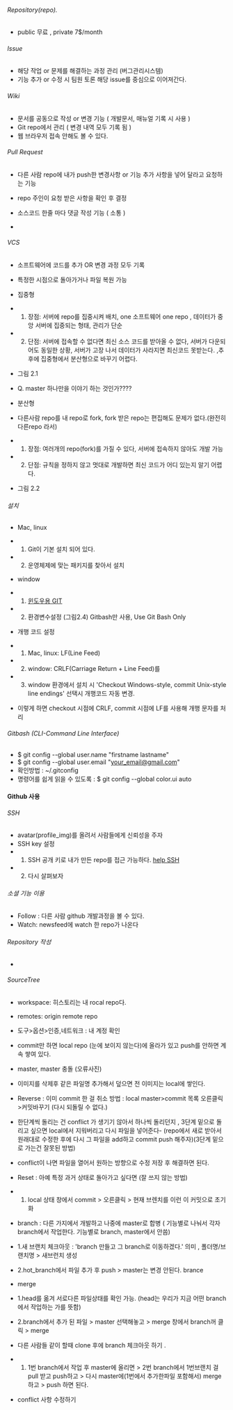 ###### Repository(repo).
- public 무료 , private 7$/month

###### Issue
- 해당 작업 or 문제를 해결하는 과정 관리 (버그관리시스템)
- 기능 추가 or 수정 시 팀원 토론 해당 issue를 중심으로 이어져간다.

###### Wiki
- 문서를 공동으로 작성 or 변경 기능 ( 개발문서, 매뉴얼 기록 시 사용 )
- Git repo에서 관리 ( 변경 내역 모두 기록 됨 )
- 웹 브라우저 접속 안해도 볼 수 있다.

###### Pull Request
- 다른 사람 repo에 내가 push한 변경사항 or 기능 추가 사항을 넣어 달라고 요청하는 기능
- repo 주인이 요청 받은 사항을 확인 후 결정
- 소스코드 한줄 마다 댓글 작성 기능 ( 소통 )

-
###### VCS
- 소프트웨어에 코드를 추가 OR 변경 과정 모두 기록
- 특정한 시점으로 돌아가거나 파일 복원 가능
- 집중형
- 1. 장점: 서버에 repo를 집중시켜 배치, one 소프트웨어 one repo , 데이터가 중앙 서버에 집중되는 형태, 관리가 단순
- 2. 단점: 서버에 접속할 수 없다면 최신 소스 코드를 받아올 수 없다, 서버가 다운되어도 동일한 상황, 서버가 고장 나서 데이터가 사라지면 최신코드 못받는다. ,추후에 집중형에서 분산형으로 바꾸기 어렵다.
- 그림 2.1
- Q. master 하나만을 이야기 하는 것인가????


- 분산형
- 다른사람 repo를 내 repo로 fork, fork 받은 repo는 편집해도 문제가 없다.(완전히 다른repo 라서)
- 1. 장점: 여러개의 repo(fork)를 가질 수 있다, 서버에 접속하지 않아도 개발 가능
- 2. 단점: 규칙을 정하지 않고 멋대로 개발하면 최신 코드가 어디 있는지 알기 어렵다.
- 그림 2.2

###### 설치
- Mac, linux
- 1. Git이 기본 설치 되어 있다.
- 2. 운영체제에 맞는 패키지를 찾아서 설치

- window
- 1. [윈도우용 GIT](https://git-for-windows.github.io/)
- 2. 환경변수설정 (그림2.4) Gitbash만 사용, Use Git Bash Only

- 개행 코드 설정
- 1. Mac, linux: LF(Line Feed)
- 2. window: CRLF(Carriage Return + Line Feed)를
- 3. window 환경에서 설치 시 'Checkout Windows-style, commit Unix-style line endings' 선택시 개행코드 자동 변경.
- 이렇게 하면 checkout 시점에 CRLF, commit 시점에 LF를 사용해 개행 문자를 처리

###### Gitbash (CLI-Command Line Interface)
- $ git config --global user.name "firstname lastname"
- $ git config --global user.email "your_email@gmail.com"
- 확인방법 : ~/.gitconfig
- 명령어를 쉽게 읽을 수 있도록 : $ git config --global color.ui auto

#### Github 사용
###### SSH
- avatar(profile_img)를 올려서 사람들에게 신뢰성을 주자
- SSH key 설정
- 1. SSH 공개 키로 내가 만든 repo를 접근 가능하다. [help SSH](https://help.github.com/articles/generating-an-ssh-key/)
- 2. 다시 살펴보자

###### 소셜 기능 이용
- Follow : 다른 사람 github 개발과정을 볼 수 있다.
- Watch: newsfeed에 watch 한 repo가 나온다

###### Repository 작성




-
###### SourceTree
- workspace: 히스토리는 내 rocal repo다.
- remotes: origin remote repo
- 도구>옵션>인증,네트워크 : 내 계정 확인
- commit만 하면 local repo (눈에 보이지 않는다)에 올라가 있고 push를 안하면 계속 쌓여 있다.
- master, master 충돌 (오류사진)
- 이미지를 삭제후 같은 파일명 추가해서 덮으면 전 이미지는 local에 쌓인다.
- Reverse : 이미 commit 한 걸 취소 방법 : local master>commit 목록 오른클릭>커밋바꾸기 (다시 되돌릴 수 없다.)
- 한단계씩 돌리는 건 conflict 가 생기기 않아서 하나씩 돌리던지 , 3단계 밑으로 돌리고 싶으면 local에서 지워버리고 다시 파일을 넣어준다- (repo에서 새로 받아서 원래대로 수정한 후에 다시 그 파일을 add하고 commit push 해주자)(3단계 밑으로 가는건 잘못된 방법)
- conflict이 나면 파일을 열어서 원하는 방향으로 수정 저장 후 해결하면 된다.
- Reset : 아예 특정 과거 상태로 돌아가고 싶다면 (잘 쓰지 않는 방법)
- 1. local 상태 창에서 commit > 오른클릭 > 현재 브렌치를 이런 이 커밋으로 초기화
- branch : 다른 가지에서 개발하고 나중에 master로 합병 ( 기능별로 나눠서 각자 branch에서 작업한다. 기능별로 branch, master에서 안씀)
- 1.새 브랜치 체크아웃 : 'branch 만들고 그 branch로 이동하겠다.' 의미 , 폴더명/브랜치명 > 새브런치 생성
- 2.hot_branch에서 파일 추가 후 push > master는 변경 안된다. brance
- merge
- 1.head를 옮겨 서로다른 파일상태를 확인 가능. (head는 우리가 지금 어떤 branch에서 작업하는 가를 뜻함)
- 2.branch에서 추가 된 파일 > master 선택해놓고 > merge 창에서 branch꺼 클릭 > merge

- 다른 사람들 같이 할때 clone 후에 branch 체크아웃 하기 .
- 1. 1번 branch에서 작업 후 master에 올리면 > 2번 branch에서 1번브랜치 걸 pull 받고 push하고 > 다시 master에(1번에서 추가한파일 포함해서) merge 하고 > push 하면 된다.

- conflict 사항 수정하기
